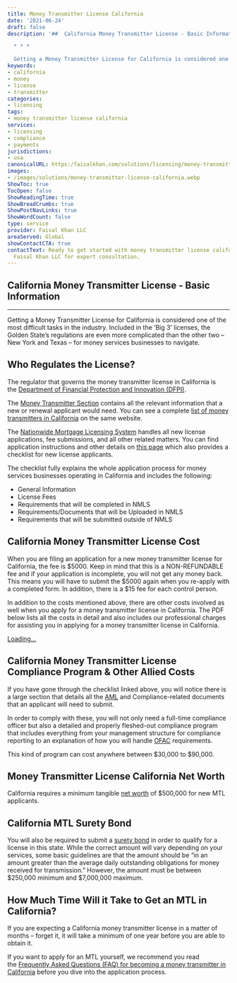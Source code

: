 ```yaml
---
title: Money Transmitter License California
date: '2021-06-24'
draft: false
description: '##  California Money Transmitter License - Basic Information

  * * *

  Getting a Money Transmitter License for California is considered one of the most...'
keywords:
- california
- money
- license
- transmitter
categories:
- licensing
tags:
- money transmitter license california
services:
- licensing
- compliance
- payments
jurisdictions:
- usa
canonicalURL: https:/faisalkhan.com/solutions/licensing/money-transmitter-license-mtl/money-transmitter-license-california/
images:
- /images/solutions/money-transmitter-license-california.webp
ShowToc: true
TocOpen: false
ShowReadingTime: true
ShowBreadCrumbs: true
ShowPostNavLinks: true
ShowWordCount: false
type: service
provider: Faisal Khan LLC
areaServed: Global
showContactCTA: true
contactText: Ready to get started with money transmitter license california? Contact
  Faisal Khan LLC for expert consultation.
---
```


##  California Money Transmitter License - Basic Information 

* * *

Getting a Money Transmitter License for California is considered one of the most difficult tasks in the industry. Included in the ‘Big 3’ licenses, the Golden State’s regulations are even more complicated than the other two – New York and Texas – for money services businesses to navigate.

## Who Regulates the License?

The regulator that governs the money transmitter license in California is the [Department of Financial Protection and Innovation (DFPI)](https://dfpi.ca.gov/).

The [Money Transmitter Section](https://dfpi.ca.gov/money-transmitter-division/) contains all the relevant information that a new or renewal applicant would need. You can see a complete [list of money transmitters in California](https://dfpi.ca.gov/money-transmitter-division/directory-of-money-transmitters/) on the same website.

The [Nationwide Mortgage Licensing System](https://mortgage.nationwidelicensingsystem.org/Pages/default.aspx) handles all new license applications, fee submissions, and all other related matters. You can find application instructions and other details on [this page](https://nationwidelicensingsystem.org/slr/Pages/DynamicLicenses.aspx?StateID=CADOC) which also provides a checklist for new license applicants.

The checklist fully explains the whole application process for money services businesses operating in California and includes the following:

  * General Information
  * License Fees
  * Requirements that will be completed in NMLS
  * Requirements/Documents that will be Uploaded in NMLS
  * Requirements that will be submitted outside of NMLS

## California Money Transmitter License Cost

When you are filing an application for a new money transmitter license for California, the fee is $5000. Keep in mind that this is a NON-REFUNDABLE fee and if your application is incomplete, you will not get any money back. This means you will have to submit the $5000 again when you re-apply with a completed form. In addition, there is a $15 fee for each control person.

In addition to the costs mentioned above, there are other costs involved as well when you apply for a money transmitter license in California. The PDF below lists all the costs in detail and also includes our professional charges for assisting you in applying for a money transmitter license in California.

[Loading...](https://fkhan.gumroad.com/l/california-money-transmitter-license-cost)

## California Money Transmitter License Compliance Program & Other Allied Costs

If you have gone through the checklist linked above, you will notice there is a large section that details all the [AML](https://faisalkhan.com/solutions/risk-and-compliance/anti-money-laundering-aml/) and Compliance-related documents that an applicant will need to submit.

In order to comply with these, you will not only need a full-time compliance officer but also a detailed and properly fleshed-out compliance program that includes everything from your management structure for compliance reporting to an explanation of how you will handle [OFAC](https://faisalkhan.com/knowledge-hub/resources-and-references/office-of-foreign-assets-control-ofac/) requirements.

This kind of program can cost anywhere between $30,000 to $90,000.

## Money Transmitter License California Net Worth

California requires a minimum tangible [net worth](https://faisalkhan.com/knowledge-hub/resources-and-references/net-worth/) of $500,000 for new MTL applicants.

## California MTL Surety Bond

You will also be required to submit a [surety bond](https://faisalkhan.com/knowledge-hub/resources-and-references/surety-bond/) in order to qualify for a license in this state. While the correct amount will vary depending on your services, some basic guidelines are that the amount should be “in an amount greater than the average daily outstanding obligations for money received for transmission.” However, the amount must be between $250,000 minimum and $7,000,000 maximum.

## How Much Time Will it Take to Get an MTL in California?

If you are expecting a California money transmitter license in a matter of months – forget it, it will take a minimum of one year before you are able to obtain it.

If you want to apply for an MTL yourself, we recommend you read the [Frequently Asked Questions (FAQ) for becoming a money transmitter in California](https://dfpi.ca.gov/money-transmitter-frequently-asked-questions/) before you dive into the application process.